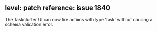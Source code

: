 level: patch
reference: issue 1840
---
The Taskcluster UI can now fire actions with type 'task' without causing a schema validation error.
